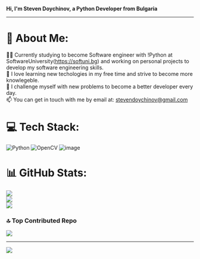 **Hi, I'm Steven Doychinov, a Python Developer from Bulgaria**
_______________________________________________________________

# 💫 About Me:
👨‍🎓	Currently studying to become Software engineer with !Python at SoftwareUniversity(https://softuni.bg) and working on personal projects to develop my software engineering skills.<br>📖	I love learning new techologies in my free time and strive to become more knowlegeble.<br>💬	I challenge myself with new problems to become a better developer every day.<br>
📫 You can get in touch with me by email at: stevendoychinov@gmail.com
 

# 💻 Tech Stack:
![Python](https://img.shields.io/badge/python-3670A0?style=for-the-badge&logo=python&logoColor=ffdd54) ![OpenCV](https://img.shields.io/badge/opencv-%23white.svg?style=for-the-badge&logo=opencv&logoColor=white)
![image](https://github.com/steve-doych/steve-doych/assets/160766550/aca3e51c-417b-4089-8024-7faffc8233ee)

# 📊 GitHub Stats:
![](https://github-readme-stats.vercel.app/api?username=steve-doych&theme=highcontrast&hide_border=false&include_all_commits=false&count_private=false)<br/>
![](https://github-readme-streak-stats.herokuapp.com/?user=steve-doych&theme=highcontrast&hide_border=false)<br/>
![](https://github-readme-stats.vercel.app/api/top-langs/?username=steve-doych&theme=highcontrast&hide_border=false&include_all_commits=false&count_private=false&layout=compact)


### 🔝 Top Contributed Repo
![](https://github-contributor-stats.vercel.app/api?username=steve-doych&limit=5&theme=dark&combine_all_yearly_contributions=true)

---
[![](https://visitcount.itsvg.in/api?id=steve-doych&icon=0&color=0)](https://visitcount.itsvg.in)
